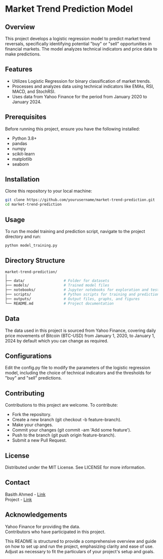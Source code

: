 # Market Trend Prediction Model

## Overview
This project develops a logistic regression model to predict market trend reversals, specifically identifying potential "buy" or "sell" opportunities in financial markets. The model analyzes technical indicators and price data to make predictions.

## Features
- Utilizes Logistic Regression for binary classification of market trends.
- Processes and analyzes data using technical indicators like EMAs, RSI, MACD, and StochRSI.
- Uses data from Yahoo Finance for the period from January 2020 to January 2024.

## Prerequisites
Before running this project, ensure you have the following installed:
- Python 3.8+
- pandas
- numpy
- scikit-learn
- matplotlib
- seaborn

## Installation
Clone this repository to your local machine:
```bash
git clone https://github.com/yourusername/market-trend-prediction.git
cd market-trend-prediction
```

## Usage
To run the model training and prediction script, navigate to the project directory and run:
```bash
python model_training.py
```

## Directory Structure
```bash
market-trend-prediction/
│
├── data/                  # Folder for datasets
├── models/                # Trained model files
├── notebooks/             # Jupyter notebooks for exploration and tests
├── scripts/               # Python scripts for training and prediction
├── outputs/               # Output files, graphs, and figures
└── README.md              # Project documentation
```

## Data
The data used in this project is sourced from Yahoo Finance, covering daily price movements of Bitcoin (BTC-USD) from January 1, 2020, to January 1, 2024 by default which you can change as required.

## Configurations
Edit the config.py file to modify the parameters of the logistic regression model, including the choice of technical indicators and the thresholds for "buy" and "sell" predictions.

## Contributing
Contributions to this project are welcome. To contribute: <br/>

- Fork the repository. <br/>
- Create a new branch (git checkout -b feature-branch).<br/>
- Make your changes.<br/>
- Commit your changes (git commit -am 'Add some feature').<br/>
- Push to the branch (git push origin feature-branch).<br/>
- Submit a new Pull Request.<br/>

## License
Distributed under the MIT License. See LICENSE for more information.

## Contact
Basith Ahmed - [Link](https://www.linkedin.com/in/basith-ahmed/) <br/>
Project - [Link](https://github.com/Basith-Ahmed/MTRP-Butcher)

## Acknowledgements
Yahoo Finance for providing the data.<br/>
Contributors who have participated in this project.<br/>

This README is structured to provide a comprehensive overview and guide on how to set up and run the project, emphasizing clarity and ease of use. Adjust as necessary to fit the particulars of your project's setup and goals.
